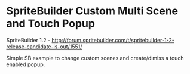 SpriteBuilder Custom Multi Scene and Touch Popup 
=============

SpriteBuilder 1.2 - http://forum.spritebuilder.com/t/spritebuilder-1-2-release-candidate-is-out/1551/

Simple SB example to change custom scenes and create/dimiss a touch enabled popup.
